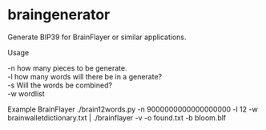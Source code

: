 # braingenerator
Generate BIP39 for BrainFlayer or similar applications.


Usage

-n how many pieces to be generate.<br>
-l how many words will there be in a generate?<br>
-s Will the words be combined?<br>
-w wordlist<br>

Example BrainFlayer
 ./brain12words.py -n 9000000000000000000 -l 12 -w brainwalletdictionary.txt | ./brainflayer -v -o found.txt -b bloom.blf

